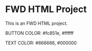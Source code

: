 # FWD HTML Project

This is an FWD HTML project.

BUTTON COLOR: #fc851e, #ffffff

TEXT COLOR: #666666, #000000
